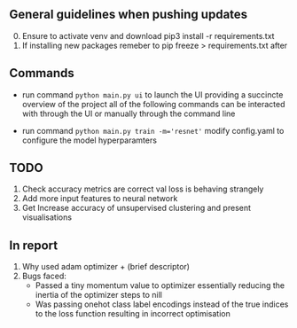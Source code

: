 ## General guidelines when pushing updates
0) Ensure to activate venv and download pip3 install -r requirements.txt
1) If installing new packages remeber to pip freeze > requirements.txt after

## Commands
- run command ```python main.py ui``` to launch the UI providing a succincte overview of the project all of the following commands can be interacted with through the UI or manually through the command line

- run command ```python main.py train -m='resnet'``` modify config.yaml to configure the model hyperparamters

## TODO
1) Check accuracy metrics are correct val loss is behaving strangely
2) Add more input features to neural network
3) Get Increase accuracy of unsupervised clustering and present visualisations


## In report
1) Why used adam optimizer + (brief descriptor)
2) Bugs faced:  
    - Passed a tiny momentum value to optimizer essentially reducing the inertia of the optimizer steps to nill
    - Was passing onehot class label encodings instead of the true indices to the loss function resulting in incorrect optimisation

